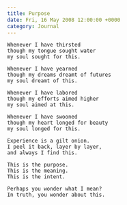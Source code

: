 ```yaml
---
title: Purpose
date: Fri, 16 May 2008 12:00:00 +0000
category: Journal
---
```


    Whenever I have thirsted  
    though my tongue sought water  
    my soul sought for this.

    Whenever I have yearned  
    though my dreams dreamt of futures  
    my soul dreamt of this.

    Whenever I have labored  
    though my efforts aimed higher  
    my soul aimed at this.

    Whenever I have swooned  
    though my heart longed for beauty  
    my soul longed for this.

    Experience is a gilt onion.  
    I peel it back, layer by layer,  
    and always I find this.

    This is the purpose.  
    This is the meaning.  
    This is the intent.

    Perhaps you wonder what I mean?  
    In truth, you wonder about this.


